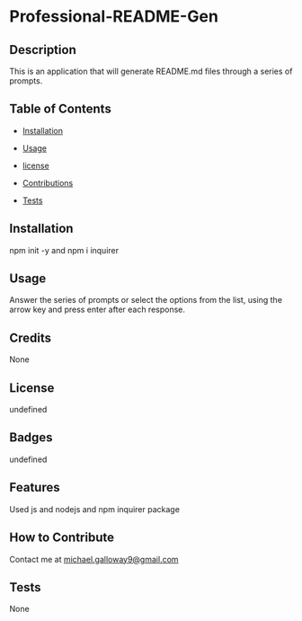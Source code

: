 # Professional-README-Gen

## Description

This is an application that will generate README.md files through a series of prompts.

## Table of Contents

* [Installation](#Installation)
* [Usage](#Usage) 

* [license](#license)

* [Contributions](#Contributions)
* [Tests](#Tests)

## Installation

npm init -y and npm i inquirer

## Usage

Answer the series of prompts or select the options from the list, using the arrow key and press enter after each response.

## Credits

None

## License

undefined

## Badges

undefined

## Features

Used js and nodejs and npm inquirer package

## How to Contribute

Contact me at michael.galloway9@gmail.com

## Tests

None

